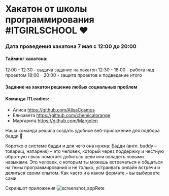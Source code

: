 # Хакатон от школы программирования #ITGIRLSCHOOL ❤️
### Дата проведения хакатона 7 мая с 12:00 до 20:00 
#### Тайминг хакатона: 
12:00 - 12:30 - выдача задание на хакатон
12:30 - 18:00 - работа над проектом
18:00 -  20:00 -  защита проектов и подведение итого
#### Задание на хакатон решение любых социальных проблем 

#### Команда ITLeadies:
* Алиса https://github.com/AlisaCosmos
* Елизавета https://github.com/chemicalorange
* Маргарита  https://github.com/Margolen


Наша команда решила создать удобное веб-приложение для подбора бадди 🥳

Коротко о системе бадди и для чего она нужна: 
Бадди (англ. buddy – товарищ, напарник) – это человек, который через поддержку и честную обратную связь помогает добиться цели или овладеть новыми навыками.
Это человек, с которым ты можешь встречаться и общаться на темы программирования и не только, устраивать онлайн встречи и делиться своим опытом. Как часто и в каком формате – вы выбираете сами. 

Скриншот приложения
![screenshot_appRete](https://i.imgur.com/24aqVVF.png)

